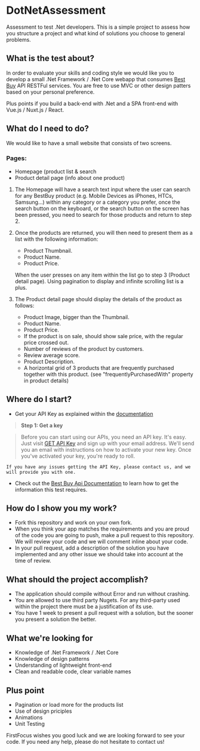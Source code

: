# DotNetAssessment
Assessment to test .Net developers. This is a simple project to assess how you structure a project and what kind of solutions you choose to general problems.

## What is the test about?

In order to evaluate your skills and coding style we would like you to develop a small .Net Framework / .Net Core webapp that consumes [Best Buy](https://developer.bestbuy.com/) API RESTFul services. You are free to use MVC or other design patters based on your personal preference. 

Plus points if you build a back-end with .Net and a SPA front-end with Vue.js / Nuxt.js / React.

## What do I need to do?

We would like to have a small website that consists of two screens.

### Pages:
- Homepage (product list & search
- Product detail page (info about one product) 

1. The Homepage will have a search text input where the user can search for any BestBuy product (e.g. Mobile Devices as iPhones, HTCs, Samsung...) within any category or a category you prefer, once the search button on the keyboard, or the search button on the screen has been pressed, you need to search for those products and return to step 2. 

2. Once the products are returned, you will then need to present them as a list with the following information:
	* Product Thumbnail.
	* Product Name.
	* Product Price.
	 
	When the user presses on any item within the list go to step 3 (Product detail page).
	Using pagination to display and infinite scrolling list is a plus.

3. The Product detail page should display the details of the product as follows:
	* Product Image, bigger than the Thumbnail.
	* Product Name.
	* Product Price.
	* If the product is on sale, should show sale price, with the regular price crossed out.
	* Number of reviews of the product by customers.
	* Review average score.
	* Product Description.
	* A horizontal grid of 3 products that are frequently purchased together with this product. (see "frequentlyPurchasedWith" property in product details)

## Where do I start?

* Get your API Key as explained within the [documentation](https://developer.bestbuy.com/)

> **Step 1: Get a key**

> Before you can start using our APIs, you need an API key. It's easy. Just visit [GET API Key](https://developer.bestbuy.com/login) and sign up with your email address. 
We'll send you an email with instructions on how to activate your new key. 
Once you've activated your key, you're ready to roll.

```
If you have any issues getting the API Key, please contact us, and we will provide you with one.
```

* Check out the [Best Buy Api Documentation](https://developer.bestbuy.com/documentation) to learn how to get the information this test requires. 

## How do I show you my work?

* Fork this repository and work on your own fork.
* When you think your app matches the requirements and you are proud of the code you are going to push, make a pull request to this repository. We will review your code and we will comment inline about your code.
* In your pull request, add a description of the solution you have implemented and any other issue we should take into account at the time of review.

## What should the project accomplish?

* The application should compile without Error and run without crashing.
* You are allowed to use third party Nugets. For any third-party used within the project there must be a justification of its use.
* You have 1 week to present a pull request with a solution, but the sooner you present a solution the better.

## What we're looking for

* Knowledge of .Net Framework / .Net Core
* Knowledge of design patterns
* Understanding of lightweight front-end
* Clean and readable code, clear variable names

## Plus point

* Pagination or load more for the products list
* Use of design priciples
* Animations
* Unit Testing

FirstFocus wishes you good luck and we are looking forward to see your code. 
If you need any help, please do not hesitate to contact us!
